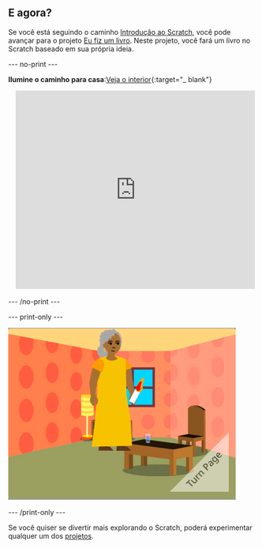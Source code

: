 ## E agora?

Se você está seguindo o caminho [Introdução ao Scratch](https://projects.raspberrypi.org/en/pathway/scratch-intro), você pode avançar para o projeto [Eu fiz um livro](https://projects.raspberrypi.org/en/projects/i-made-you-a-book). Neste projeto, você fará um livro no Scratch baseado em sua própria ideia.

--- no-print ---

**Ilumine o caminho para casa**:[Veja o interior](https://scratch.mit.edu/projects/499860786/editor){:target="_ blank"}
<div class="scratch-preview" style="margin-left: 15px;">
  <iframe allowtransparency="true" width="485" height="402" src="https://scratch.mit.edu/projects/embed/499860786/?autostart=false" frameborder="0"></iframe>
</div>

--- /no-print ---

--- print-only ---

![Um projeto do tipo 'Eu fiz um livro para você'.](images/book-cover.png)

--- /print-only ---

Se você quiser se divertir mais explorando o Scratch, poderá experimentar qualquer um dos [projetos](https://projects.raspberrypi.org/en/projects?software%5B%5D=scratch&curriculum%5B%5D=%201).



